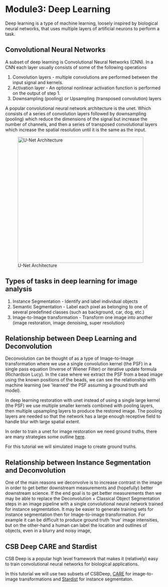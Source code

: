 #  Module3: Deep Learning

Deep learning is a type of machine learning, loosely inspired by biological neural networks, that uses multiple layers of artificial neurons to perform a task.  

## Convolutional Neural Networks

A subset of deep learning is Convolutional Neural Networks (CNN).  In a CNN each layer usually consists of some of the following operations

1.  Convolution layers - multiple convolutions are performed between the input signal and kernels.
2.  Activation layer - An optional nonlinear activation function is performed on the output of step 1. 
3.  Downsampling (pooling) or Upsampling (transposed convolution) layers

A popular convolutional neural network architecture is the unet.  Which consists of a series of convolution layers followed by downsampling (pooling) which reduce the dimensions of the signal but increase the number of channels, and then a series of transposed convolutional layers which increase the spatial resolution until it is the same as the input. 

<figure>
  <img src="unet.png" alt="U-Net Architecture" style="height: 400px;">
  <figcaption>U-Net Architecture</figcaption>
</figure>

## Types of tasks in deep learning for image analysis

1.  Instance Segmentation - Identify and label individual objects
2.  Semantic Segmentation - Label each pixel as belonging to one of several predefined classes (such as background, car, dog, etc.)
3.  Image-to-Image transformation - Transform one image into another (image restoration, image denoising, super resolution)

##  Relationship between Deep Learning and Deconvolution

Deconvolution can be thought of as a type of Image-to-Image transformation where we use a single convolution kernel (the PSF) in a single pass equation (Inverse of Wiener Filter) or iterative update formula (Richardson Lucy).  In the case where we extract the PSF from a bead image using the known positions of the beads, we can see the relationship with machine learning (we 'learned' the PSF assuming a ground truth and model).

In deep learning restoration with unet instead of using a single large kernel (the PSF) we use multiple smaller kernels combined with pooling layers, then multiple upsampling layers to produce the restored image.  The pooling layers are needed so that the network has a large enough receptive field to handle blur with large spatial extent. 

In order to train a unet for image restoration we need ground truths, there are many strategies some outline [here](https://www.nature.com/articles/s41592-018-0216-7).

For this tutorial we will simulated image to create ground truths.  

## Relationship between Instance Segmentation and Deconvolution

One of the main reasons we deconvolve is to increase contrast in the image in order to get better downstream measurements and (hopefully) better downstream science.  If the end goal is to get better measurements then we may be able to replace the Deconvolution + Classical Object Segmentation steps in an image pipeline with a single convolutional neural network trained for instance segmentation.   It may be easier to generate training sets for instance segmentation then for Image-to-image transformation.  For example it can be difficult to produce ground truth 'true' image intensities, but on the other-hand a human can label the location and outlines of objects, even in a blurry and noisy image, 

## CSB Deep CARE and Stardist

CSB Deep is a popular high level framework that makes it (relatively) easy to train convolutional neural networks for biological applications.   

In this tutorial we will use two subsets of CSBDeep, [CARE](https://csbdeep.bioimagecomputing.com/tools/care/) for image-to-image transformations and [Stardist](https://github.com/stardist/stardist) for instance segmentaton. 

